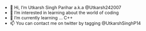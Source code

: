 - 👋 Hi, I’m Utkarsh Singh Parihar a.k.a @Utkarsh242007
- 👀 I’m interested in learning about the world of coding
- 🌱 I’m currently learning ... C++
- 📫 You can contact me on twitter by tagging @UtkarshSinghP14 

<!---
Utkarsh242007/Utkarsh242007 is a ✨ special ✨ repository because its `README.md` (this file) appears on your GitHub profile.
You can click the Preview link to take a look at your changes.
--->
